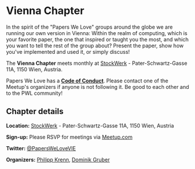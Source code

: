 # Vienna Chapter

In the spirit of the "Papers We Love" groups around the globe we are running our own version in Vienna:
Within the realm of computing, which is your favorite paper, the one that inspired or taught you the most, and which you want to tell the rest of the group about?
Present the paper, show how you've implemented and used it, or simply discuss!

The **Vienna Chapter** meets monthly at [StockWerk](https://www.google.com/maps/place/STOCKWERK+Coworking+GmbH/@48.192049,16.33598,17z/data=!3m1!4b1!4m2!3m1!1s0x0000000000000000:0x550d7cd4afd7e9be) - Pater-Schwartz-Gasse 11A, 1150 Wien, Austria.

Papers We Love has a **[Code of Conduct](https://github.com/papers-we-love/papers-we-love/blob/master/CODE_OF_CONDUCT.md)**. Please contact one of the Meetup's organizers if anyone is not following it. Be good to each other and to the PWL community!

<h2>Chapter details</h2>
<p>
<strong>Location:</strong>
<a href="https://www.google.com/maps/place/STOCKWERK+Coworking+GmbH/@48.192049,16.33598,17z/data=!3m1!4b1!4m2!3m1!1s0x0000000000000000:0x550d7cd4afd7e9be">StockWerk</a> - Pater-Schwartz-Gasse 11A, 1150 Wien, Austria
</p>
<p>
<strong>Sign-up:</strong>
Please RSVP for meetings via <a href="http://www.meetup.com/Papers-We-Love-Vienna/">Meetup.com</a>
</p>
<p>
<strong>Twitter:</strong>
<a href="https://twitter.com/PapersWeLoveVIE">@PapersWeLoveVIE</a>
</p>
<p>
<strong>Organizers:</strong>
<a href="https://twitter.com/xeraa">Philipp Krenn</a>, <a href="https://twitter.com/the_dom">Dominik Gruber</a>
</p>
